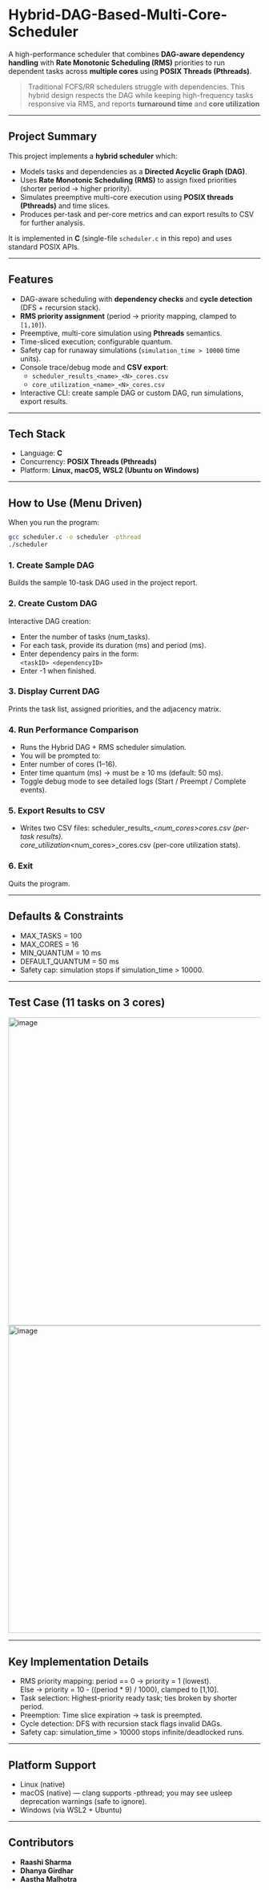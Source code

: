# Hybrid-DAG-Based-Multi-Core-Scheduler
A high-performance scheduler that combines **DAG-aware dependency handling** with **Rate Monotonic Scheduling (RMS)** priorities to run dependent tasks across **multiple cores** using **POSIX Threads (Pthreads)**.

> Traditional FCFS/RR schedulers struggle with dependencies. This hybrid design respects the DAG while keeping high-frequency tasks responsive via RMS, and reports **turnaround time** and **core utilization** 
---
## Project Summary
This project implements a **hybrid scheduler** which:
- Models tasks and dependencies as a **Directed Acyclic Graph (DAG)**.
- Uses **Rate Monotonic Scheduling (RMS)** to assign fixed priorities (shorter period → higher priority).
- Simulates preemptive multi-core execution using **POSIX threads (Pthreads)** and time slices.
- Produces per-task and per-core metrics and can export results to CSV for further analysis.

It is implemented in **C** (single-file `scheduler.c` in this repo) and uses standard POSIX APIs.

---

## Features
- DAG-aware scheduling with **dependency checks** and **cycle detection** (DFS + recursion stack).
- **RMS priority assignment** (period → priority mapping, clamped to `[1,10]`).
- Preemptive, multi-core simulation using **Pthreads** semantics.
- Time-sliced execution; configurable quantum.
- Safety cap for runaway simulations (`simulation_time > 10000` time units).
- Console trace/debug mode and **CSV export**:
  - `scheduler_results_<name>_<N>_cores.csv`
  - `core_utilization_<name>_<N>_cores.csv`
- Interactive CLI: create sample DAG or custom DAG, run simulations, export results.

---

## Tech Stack
- Language: **C**
- Concurrency: **POSIX Threads (Pthreads)**
- Platform: **Linux, macOS, WSL2 (Ubuntu on Windows)**

---

## How to Use (Menu Driven)

When you run the program:

```bash
gcc scheduler.c -o scheduler -pthread
./scheduler
```

### 1. Create Sample DAG
Builds the sample 10-task DAG used in the project report.

### 2. Create Custom DAG
Interactive DAG creation:
- Enter the number of tasks (num_tasks).
- For each task, provide its duration (ms) and period (ms).
- Enter dependency pairs in the form: <br>
``` <taskID> <dependencyID> ```
- Enter -1 when finished.

### 3. Display Current DAG
Prints the task list, assigned priorities, and the adjacency matrix.

### 4. Run Performance Comparison
- Runs the Hybrid DAG + RMS scheduler simulation.
- You will be prompted to:
- Enter number of cores (1–16).
- Enter time quantum (ms) → must be ≥ 10 ms (default: 50 ms).
- Toggle debug mode to see detailed logs (Start / Preempt / Complete events).

### 5. Export Results to CSV
- Writes two CSV files:
scheduler_results_<name>_<num_cores>_cores.csv (per-task results). <br>
core_utilization_<name>_<num_cores>_cores.csv (per-core utilization stats).

### 6. Exit
Quits the program.

---

## Defaults & Constraints
- MAX_TASKS = 100
- MAX_CORES = 16
- MIN_QUANTUM = 10 ms
- DEFAULT_QUANTUM = 50 ms
- Safety cap: simulation stops if simulation_time > 10000.

---

## Test Case (11 tasks on 3 cores)
<img width="755" height="614" alt="image" src="https://github.com/user-attachments/assets/470bd008-4430-4e5e-a258-75118f806169" />

<img width="576" height="613" alt="image" src="https://github.com/user-attachments/assets/d6cc6ab8-318c-465e-8c67-28c6df799c6f" />

---

## Key Implementation Details
- RMS priority mapping:
period == 0 → priority = 1 (lowest). <br>
Else → priority = 10 - ((period * 9) / 1000), clamped to [1,10].
- Task selection: Highest-priority ready task; ties broken by shorter period.
- Preemption: Time slice expiration → task is preempted.
- Cycle detection: DFS with recursion stack flags invalid DAGs.
- Safety cap: simulation_time > 10000 stops infinite/deadlocked runs.

---

## Platform Support
- Linux (native)
- macOS (native) — clang supports -pthread; you may see usleep deprecation warnings (safe to ignore).
- Windows (via WSL2 + Ubuntu)

---
## Contributors

- **Raashi Sharma**
- **Dhanya Girdhar**  
- **Aastha Malhotra**


